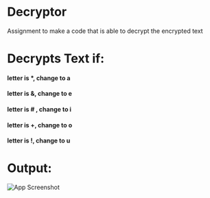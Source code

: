 # Decryptor

Assignment to make a code that is able to decrypt the encrypted text

# Decrypts Text if:
 #### letter is *, change to a
 #### letter is &, change to e
 #### letter is # , change to i
 #### letter is +, change to o
 #### letter is !, change to u

# Output:

![App Screenshot](https://imgur.com/EXgOiwD.png)

